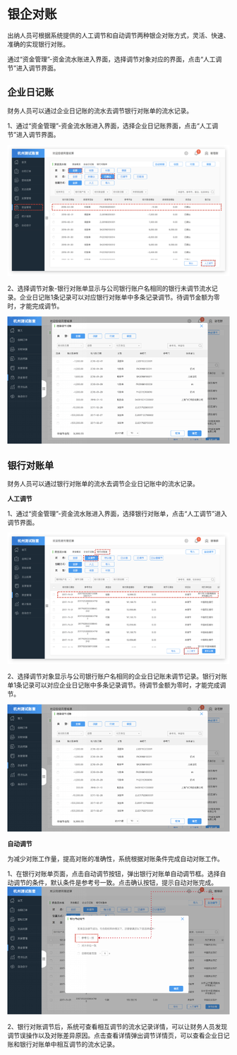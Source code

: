 # 银企对账

出纳人员可根据系统提供的人工调节和自动调节两种银企对账方式，灵活、快速、准确的实现银行对账。

通过“资金管理”-资金流水账进入界面，选择调节对象对应的界面，点击“人工调节”进入调节界面。

## 企业日记账

财务人员可以通过企业日记账的流水去调节银行对账单的流水记录。

1、通过“资金管理”-资金流水账进入界面，选择企业日记账界面，点击“人工调节”进入调节界面。

![](/img/git32.png)

2、选择调节对象-银行对账单显示与公司银行账户名相同的银行未调节流水记录。企业日记账1条记录可以对应银行对账单中多条记录调节。待调节金额为零时，才能完成调节。

![](/img/git31.png)

## 银行对账单

财务人员可以通过银行对账单的流水去调节企业日记账中的流水记录。

**人工调节**

1、通过“资金管理”-资金流水账进入界面，选择银行对账单，点击“人工调节”进入调节界面。

![](/img/git33.png)

2、选择调节对象显示与公司银行账户名相同的企业日记账未调节记录。银行对账单1条记录可以对应企业日记账中多条记录调节。待调节金额为零时，才能完成调节。

![](/img/git31.png)

**自动调节**

为减少对账工作量，提高对账的准确性，系统根据对账条件完成自动对账工作。

1、在银行对账单页面，点击自动调节按钮，弹出银行对账单自动调节框。选择自动调节的条件，默认条件是参考号一致。点击确认按钮，提示自动对账完成。![](/img/git34.png)

2、银行对账调节后，系统可查看相互调节的流水记录详情，可以让财务人员发现调节误操作以及对账差异原因。点击查看详情弹出调节详情页，可以查看企业日记账和银行对账单中相互调节的流水记录。

